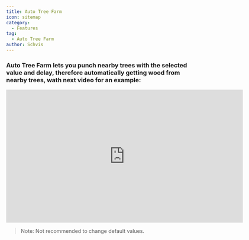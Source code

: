 ```yaml
---
title: Auto Tree Farm
icon: sitemap
category:
  - Features
tag:
  - Auto Tree Farm
author: Schvis
---
```


### Auto Tree Farm lets you punch nearby trees with the selected value and delay, therefore automatically getting wood from nearby trees, wath next video for an example:

<iframe width="640" height="360" src="https://www.youtube.com/embed/v95_NOxc4do?list=PL5eI1Tb64p56g27qfYk7VuFTz4FK6YrKa" title="Korepi - Auto Tree Farm" frameborder="0" allow="accelerometer; autoplay; clipboard-write; encrypted-media; gyroscope; picture-in-picture; web-share" allowfullscreen></iframe>

> Note: Not recommended to change default values.
